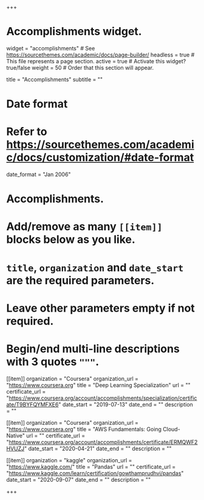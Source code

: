 +++
# Accomplishments widget.
widget = "accomplishments"  # See https://sourcethemes.com/academic/docs/page-builder/
headless = true  # This file represents a page section.
active = true  # Activate this widget? true/false
weight = 50  # Order that this section will appear.

title = "Accomplish&shy;ments"
subtitle = ""

# Date format
#   Refer to https://sourcethemes.com/academic/docs/customization/#date-format
date_format = "Jan 2006"

# Accomplishments.
#   Add/remove as many `[[item]]` blocks below as you like.
#   `title`, `organization` and `date_start` are the required parameters.
#   Leave other parameters empty if not required.
#   Begin/end multi-line descriptions with 3 quotes `"""`.

[[item]]
  organization = "Coursera"
  organization_url = "https://www.coursera.org"
  title = "Deep Learning Specialization"
  url = ""
  certificate_url = "https://www.coursera.org/account/accomplishments/specialization/certificate/T9BYFQYMFXE6"
  date_start = "2019-07-13"
  date_end = ""
  description = ""

[[item]]
  organization = "Coursera"
  organization_url = "https://www.coursera.org"
  title = "AWS Fundamentals: Going Cloud-Native"
  url = ""
  certificate_url = "https://www.coursera.org/account/accomplishments/certificate/ERMQWF2HVUZJ"
  date_start = "2020-04-21"
  date_end = ""
  description = ""

[[item]]
  organization = "kaggle"
  organization_url = "https://www.kaggle.com/"
  title = "Pandas"
  url = ""
  certificate_url = "https://www.kaggle.com/learn/certification/gowthamprudhvi/pandas"
  date_start = "2020-09-07"
  date_end = ""
  description = ""



+++
